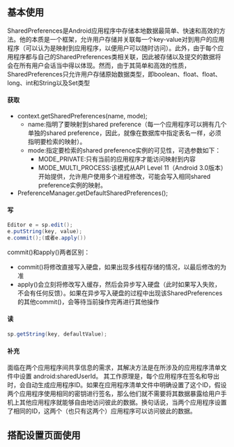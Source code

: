 ## 基本使用
SharedPreferences是Android应用程序中存储本地数据最简单、快速和高效的方法。他的本质是一个框架，允许用户存储并关联每一个key-value对到用户的应用程序（可以认为是映射到应用程序，以便用户可以随时访问）。此外，由于每个应用程序都与自己的SharedPreferences类相关联，因此被存储以及提交的数据将会在所有用户会话当中得以体现。然而，由于其简单和高效的性质，SharedPreferences只允许用户存储原始数据类型，即boolean、float、float、long、int和String以及Set<String>类型

#### 获取
- context.getSharedPreferences(name, mode);
  - name:指明了要映射到shared preference（每一个应用程序可以拥有几个单独的shared preference，因此，就像在数据库中指定表名一样，必须指明要检索的映射）。
  - mode:指定要检索的shared preference实例的可见性，可选参数如下：
	- MODE_PRIVATE:只有当前的应用程序才能访问映射到内容
	- MODE_MULTI_PROCESS:该模式从API Level 11（Android 3.0版本）开始提供，允许用户使用多个进程修改，可能会写入相同shared preference实例的映射。
- PreferenceManager.getDefaultSharedPreferences();


#### 写
```java
Editor e = sp.edit();
e.putString(key, value);
e.commit();(或者e.apply())
```
commit()和apply()两者区别：
- commit()将修改直接写入硬盘，如果出现多线程存储的情况，以最后修改的为准
- apply()会立刻将修改写入缓存，然后会异步写入硬盘（此时如果写入失败，不会有任何反馈）。如果在异步写入硬盘的过程中出现该SharedPreferences的其他commit()，会等待当前操作完再进行其他操作

#### 读
```java
sp.getString(key, defaultValue);
```

#### 补充
面临在两个应用程序间共享信息的需求，其解决方法是在所涉及的应用程序清单文件中设置
android:sharedUserId。
其工作原理是，每个应用程序在签名和导出时，会自动生成应用程序ID。如果在应用程序清单文件中明确设置了这个ID，假设两个应用程序使用相同的密钥进行签名，那么他们就不需要将其数据暴露给用户手机上其他应用程序就能够自由地访问彼此的数据。换句话说，当两个应用程序设置了相同的ID，这两个（也只有这两个）应用程序可以访问彼此的数据。

## 搭配设置页面使用